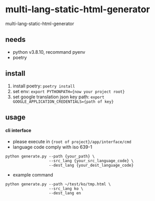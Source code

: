 # multi-lang-static-html-generator
multi-lang-static-html-generator

## needs 
* python v3.8.10, recommand pyenv 
* poetry
 
## install 

1. install poetry: `poetry install`
2. set env: `export PYTHONPATH={now your project root}`
3. set google translation json key path: `export GOOGLE_APPLICATION_CREDENTIALS={path of key}`


## usage

#### cli interface
* please execute in `{root of project}/app/interface/cmd`
* language code comply with iso 639-1
```
python generate.py --path {your_path} \
                   --src_lang {your_src_language_code} \
                   --dest_lang {your_dest_language_code}
```
* example command 
```
python generate.py --path ~/test/ko/tmp.html \
                   --src_lang ko \
                   --dest_lang en
```
